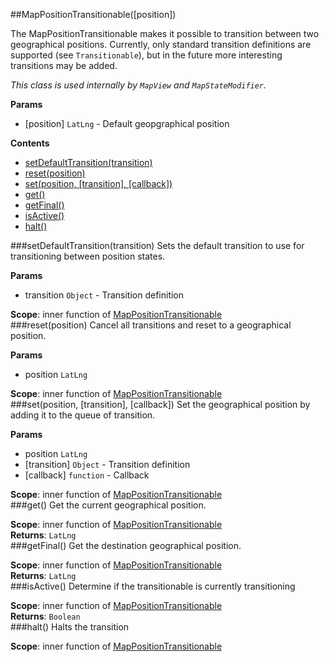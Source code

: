 <a name="module_MapPositionTransitionable"></a>
##MapPositionTransitionable([position])

The MapPositionTransitionable makes it possible to transition between two geographical
positions. Currently, only standard transition definitions are supported (see `Transitionable`), but in the future more interesting
transitions may be added.

*This class is used internally by `MapView` and `MapStateModifier`.*

**Params**
- [position] `LatLng` - Default geopgraphical position

  
**Contents**
* [setDefaultTransition(transition)](#module_MapPositionTransitionable.setDefaultTransition)
* [reset(position)](#module_MapPositionTransitionable.reset)
* [set(position, [transition], [callback])](#module_MapPositionTransitionable.set)
* [get()](#module_MapPositionTransitionable.get)
* [getFinal()](#module_MapPositionTransitionable.getFinal)
* [isActive()](#module_MapPositionTransitionable.isActive)
* [halt()](#module_MapPositionTransitionable.halt)

<a name="module_MapPositionTransitionable.setDefaultTransition"></a>
###setDefaultTransition(transition)
Sets the default transition to use for transitioning between position states.

**Params**
- transition `Object` - Transition definition

**Scope**: inner function of [MapPositionTransitionable](#module_MapPositionTransitionable)  
<a name="module_MapPositionTransitionable.reset"></a>
###reset(position)
Cancel all transitions and reset to a geographical position.

**Params**
- position `LatLng`

**Scope**: inner function of [MapPositionTransitionable](#module_MapPositionTransitionable)  
<a name="module_MapPositionTransitionable.set"></a>
###set(position, [transition], [callback])
Set the geographical position by adding it to the queue of transition.

**Params**
- position `LatLng`
- [transition] `Object` - Transition definition
- [callback] `function` - Callback

**Scope**: inner function of [MapPositionTransitionable](#module_MapPositionTransitionable)  
<a name="module_MapPositionTransitionable.get"></a>
###get()
Get the current geographical position.

**Scope**: inner function of [MapPositionTransitionable](#module_MapPositionTransitionable)  
**Returns**: `LatLng`  
<a name="module_MapPositionTransitionable.getFinal"></a>
###getFinal()
Get the destination geographical position.

**Scope**: inner function of [MapPositionTransitionable](#module_MapPositionTransitionable)  
**Returns**: `LatLng`  
<a name="module_MapPositionTransitionable.isActive"></a>
###isActive()
Determine if the transitionable is currently transitioning

**Scope**: inner function of [MapPositionTransitionable](#module_MapPositionTransitionable)  
**Returns**: `Boolean`  
<a name="module_MapPositionTransitionable.halt"></a>
###halt()
Halts the transition

**Scope**: inner function of [MapPositionTransitionable](#module_MapPositionTransitionable)  
